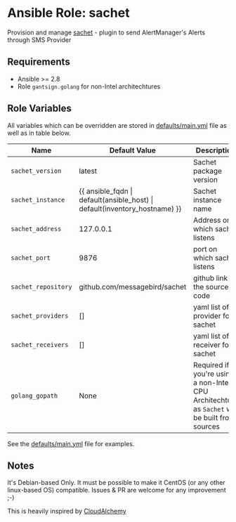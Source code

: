 # Ansible Role: sachet

Provision and manage [sachet](https://github.com/messagebird/sachet) - plugin to send AlertManager's Alerts through SMS Provider

## Requirements

- Ansible >= 2.8
- Role `gantsign.golang` for non-Intel architechtures

## Role Variables

All variables which can be overridden are stored in [defaults/main.yml](defaults/main.yml) file as well as in table below.

| Name           | Default Value | Description                        |
| -------------- | ------------- | -----------------------------------|
| `sachet_version` | latest | Sachet package version |
| `sachet_instance` | {{ ansible_fqdn \| default(ansible_host) \| default(inventory_hostname) }} | Sachet instance name |
| `sachet_address` | 127.0.0.1 | Address on which sachet listens |
| `sachet_port` | 9876 | port on which sachet listens |
| `sachet_repository ` | github.com/messagebird/sachet | github link to the source code |
| `sachet_providers` | [] | yaml list of provider for sachet |
| `sachet_receivers` | [] | yaml list of receiver for sachet |
| `golang_gopath` | None | Required if you're using a non-Intel CPU Architechture as `Sachet` will be built from sources |

See the [defaults/main.yml](defaults/main.yml) file for examples.


## Notes

It's Debian-based Only.
It must be possible to make it CentOS (or any other linux-based OS) compatible.
Issues & PR are welcome for any improvement ;-)

This is heavily inspired by [CloudAlchemy]('https://github.com/cloudalchemy/')
